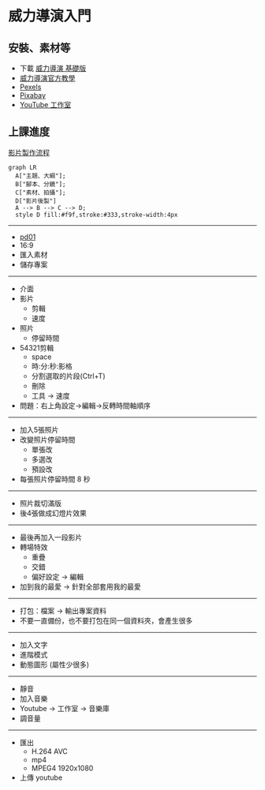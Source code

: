 # 威力導演入門

## 安裝、素材等

- 下載 [威力導演 基礎版](https://tw.cyberlink.com/downloads/trials/powerdirector-video-editing-software/download_zh_TW.html)
- [威力導演官方教學](https://tw.cyberlink.com/learning/powerdirector-video-editing-software)
- [Pexels](https://www.pexels.com/)
- [Pixabay](https://pixabay.com/)
- [YouTube 工作室](https://studio.youtube.com/)

## 上課進度

<!-- [0818下午_威力導演21基礎應用](https://2023edu.notion.site/0818-_-21-5ac4edced5304a53bad9eeed13b4693e) -->


[影片製作流程](https://www.google.com/search?client=firefox-b-d&q=%E5%BD%B1%E7%89%87%E8%A3%BD%E4%BD%9C%E6%B5%81%E7%A8%8B#ip=1)

``` mermaid
graph LR
  A["主題、大綱"];
  B["腳本、分鏡"];
  C["素材、拍攝"];
  D["影片後製"]
  A --> B --> C --> D;
  style D fill:#f9f,stroke:#333,stroke-width:4px
```

<hr>

- [pd01](https://drive.google.com/file/d/1Ce6TcR72ylpL9QelmlTqnfYkBIuPQM_4/view?usp=sharing)
- 16:9
- 匯入素材
- 儲存專案

<hr>

- 介面
- 影片
    - 剪輯
    - 速度
- 照片
    - 停留時間
- 54321剪輯
    - space
    - 時:分:秒:影格
    - 分割選取的片段(Ctrl+T)
    - 刪除
    - 工具 -> 速度
- 問題：右上角設定->編輯->反轉時間軸順序

<hr>

- 加入5張照片
- 改變照片停留時間
    - 單張改
    - 多選改
    - 預設改
- 每張照片停留時間 8 秒

<hr>

- 照片裁切滿版
- 後4張做成幻燈片效果

<hr>

- 最後再加入一段影片
- 轉場特效
    - 重疊
    - 交錯
    - 偏好設定 -> 編輯
- 加到我的最愛 -> 針對全部套用我的最愛

<hr>

- 打包：檔案 -> 輸出專案資料
- 不要一直備份，也不要打包在同一個資料夾，會產生很多

<hr>

- 加入文字
- 進階模式
- 動態圖形 (屬性少很多)

<hr>

- 靜音
- 加入音樂
- Youtube -> 工作室 -> 音樂庫
- 調音量

<hr>

- 匯出
    - H.264 AVC
    - mp4
    - MPEG4 1920x1080
- 上傳 youtube